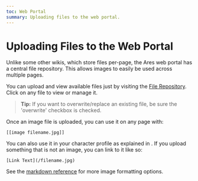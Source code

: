 ```yaml
---
toc: Web Portal
summary: Uploading files to the web portal.
---
```


# Uploading Files to the Web Portal

Unlike some other wikis, which store files per-page, the Ares web portal has a central file repository.  This allows images to easily be used across multiple pages.

You can upload and view available files just by visiting the [File Repository](/files).  Click on any file to view or manage it.

> **Tip:** If you want to overwrite/replace an existing file, be sure the 'overwrite' checkbox is checked.

Once an image file is uploaded, you can use it on any page with:

`[[image filename.jpg]]`  

You can also use it in your character profile as explained in .  If you upload something that is not an image, you can link to it like so:

`[Link Text](/filename.jpg)`

See the <a href="/help/markdown">markdown reference</a> for more image formatting options.</p>